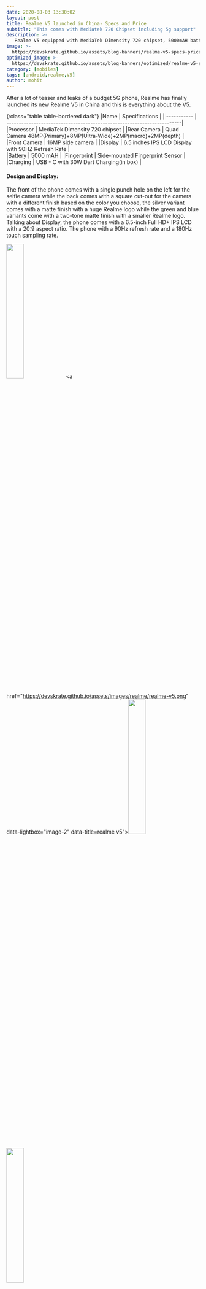 ```yaml
---
date: 2020-08-03 13:30:02
layout: post
title: Realme V5 launched in China- Specs and Price
subtitle: "This comes with Mediatek 720 Chipset including 5g support"
description: >-
   Realme V5 equipped with MediaTek Dimensity 720 chipset, 5000mAH battery with 5G and more launched in China here is everything you need to know.
image: >-
  https://devskrate.github.io/assets/blog-banners/realme-v5-specs-price.jpg
optimized_image: >-
  https://devskrate.github.io/assets/blog-banners/optimized/realme-v5-specs-price.webp
category: [mobiles]
tags: [android,realme,V5]
author: mohit
---
```

After a lot of teaser and leaks of a budget 5G phone, Realme has finally launched its new Realme V5 in China and this is everything about the V5.

{:class="table table-bordered dark"}
|Name         | Specifications                                                         |
| ----------- | -----------------------------------------------------------------------|
|Processor    | MediaTek Dimensity 720 chipset                                         |
|Rear Camera  | Quad Camera 48MP(Primary)+8MP(Ultra-Wide)+2MP(macro)+2MP(depth)        |
|Front Camera | 16MP side camera                                                       |
|Display      | 6.5 inches IPS LCD Display with 90HZ Refresh Rate                      |           
|Battery      | 5000 mAH                                                               |
|Fingerprint  | Side-mounted Fingerprint Sensor                                        |  
|Charging     | USB - C with 30W Dart Charging(in box)                                 |

#### Design and Display:
The front of the phone comes with a single punch hole on the left for the selfie camera while the back comes with a square cut-out for the camera with a different finish based on the color you choose, the silver variant comes with a matte finish with a huge Realme logo while the green and blue variants come with a two-tone matte finish with a smaller Realme logo. Talking about Display, the phone comes with a 6.5-inch Full HD+ IPS LCD with a 20:9 aspect ratio. The phone with a 90Hz refresh rate and a 180Hz touch sampling rate. 

<div class="slide-show">

<a href="https://devskrate.github.io/assets/images/realme/realme-v5-blue.png" data-lightbox="image-1" data-title="realme v5"><img width="30%" src="https://devskrate.github.io/assets/images/realme/realme-v5-blue.png"></a>
<a href="https://devskrate.github.io/assets/images/realme/realme-v5.png" data-lightbox="image-2" data-title=realme v5"><img width="30%" src="https://devskrate.github.io/assets/images/realme/realme-v5.png"></a>
<a href="https://devskrate.github.io/assets/images/realme/realme-v5-silver.png" data-lightbox="image-3" data-title="realme v5"><img width="30%" src="https://devskrate.github.io/assets/images/realme/realme-v5-silver.png"></a>

</div>

#### Internals and Software:
The phone comes with the recently announced MediaTek Dimensity 720 chipset, which is a 7nm octa-core chipset with support for dual-mode 5G connectivity (SA/ NSA) support. The phone also comes with 8GB of LPDDR4x RAM and 128GB of UFS 2.1 storage. It also comes support for microSD cards up to 256GB. 

#### Battery and Charging:
The phone also comes with a huge 5,000mAh battery with 30W Dart Charger in the box, which can charger the phone from null to full in 65 minutes. The phone also has with USB-C port, a 3.5mm headphone jack, WiFi 802.11ac, and Bluetooth 5.0.

#### Camera:
The phone comes with a Quad-rear camera, the primary one is 48MP (f/1.8) sensor, the second one is an 8MP ultra-wide sensor with a 119-degree FOV, the third one is a 2MP macro lens, and the final one is a 2MP depth sensor. The selfie camera is a 16MP (f/2.1) sensor.


#### Price and Availability:
The base variant 6GB+128GB is priced at 1,499 yuan (~Rs. 16,150) while the higher  variant 8GB+128GB is priced at 1,899 yuan (~Rs. 20,465). The phone is will be available to buy from 7th August in China.
